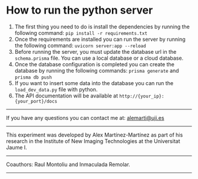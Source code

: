 # How to run the python server

1. The first thing you need to do is install the dependencies by running the following command:
   ```pip install -r requirements.txt```
2. Once the requirements are installed you can run the server by running the following command:
   ```uvicorn server:app --reload```
3. Before running the server, you must update the database url in the `schema.prisma` file. You can use a local database or a cloud database.
4. Once the database configuration is completed you can create the database by running the following commands:
   ```prisma generate``` and ```prisma db push```
5. If you want to insert some data into the database you can run the `load_dev_data.py` file with python.
6. The API documentation will be available at `http://{your_ip}:{your_port}/docs`

---

If you have any questions you can contact me at: [alemarti@uji.es](mailto:alemarti@uji.es)

---

This experiment was developed by Alex Martínez-Martínez as part of his research in the Institute of New Imaging Technologies at the Universitat Jaume I.

---

Coauthors: Raul Montoliu and Inmaculada Remolar.

---